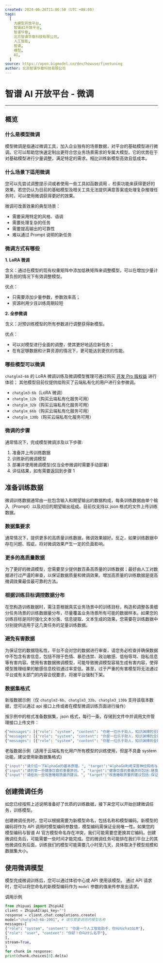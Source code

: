 ```yaml
---
created: 2024-06-26T11:06:58 (UTC +08:00)
tags:
  [
    大模型开放平台,
    智谱AI开放平台,
    智谱华章,
    北京智谱华章科技有限公司,
    人工智能,
    智谱,
    模型,
    AI,
  ]
source: https://open.bigmodel.cn/dev/howuse/finetuning
author: 北京智谱华章科技有限公司
---
```


# 智谱 AI 开放平台 - 微调

---

## 概览

### 什么是模型微调

模型微调是指通过微调工具，加入企业独有的场景数据，对平台的基础模型进行微调。它可以帮助您快速定制出更符合您业务场景需求的专属大模型。它的优势在于对基础模型进行少量调整，满足特定的需求。相比训练新模型高效且低成本。

### 什么场景下适用微调

您可以先尝试调整提示词或者使用一些工具如函数调用 、检索功能来获得更好的效果。若您仍认为目前的基础模型及相关工具无法提供满意答案或处理复杂推理任务时，可以使用微调获得更好的效果。

微调可改善效果的典型场景：

- 需要采用特定的风格、语调
- 需要处理复杂的任务
- 需要提高输出的可靠性
- 难以通过 Prompt 说明的新任务

### 微调方式有哪些

**1. LoRA 微调**

含义：通过在模型的现有权重矩阵中添加低秩矩阵来调整模型，可以在增加少量计算负担的情况下有效调整模型。

优点：

- 只需要添加少量参数，参数效率高；
- 资源利用少且训练周期较短

**2. 全参微调**

含义：对预训练模型的所有参数进行调整获得新模型。

优点：

- 可以对模型进行全面的调整，使其更好地适应新任务；
- 在有足够数据和计算资源的情况下，更可能达到更优的性能。

### 哪些模型可以微调

`chatglm3-6b` 的 LoRA 微调训练及微调模型推理可通过购买 [开发 Pro 版权益](https://open.bigmodel.cn/tokenspropay?productIds=product-001) 进行体验； 其他模型目前仅提供给购买了云端私有化的用户进行全参微调。

- `chatglm3-6b`（LoRA 微调）
- `chatglm_12b`（购买云端私有化服务可用）
- `chatglm_32b`（购买云端私有化服务可用）
- `chatglm_66b`（购买云端私有化服务可用）
- `chatglm_130b`（购买云端私有化服务可用）

### 微调的步骤

通常情况下，完成模型微调涉及以下步骤:

1. 准备并上传训练数据
2. 训练新的微调模型
3. 部署并使用微调模型(仅当全参微调时需要手动部署）
4. 评估结果，如有需要返回到步骤 1

## 准备训练数据

微调训练数据通常由一批包含输入和期望输出的数据构成，每条训练数据由单个输入（Prompt）以及对应的期望输出组成。目前仅支持以 json 格式的文件上传训练数据。

### 数据集要求

通常情况下，提供更多的高质量训练数据，微调效果越好。反之，如果训练数据中存在问题、瑕疵，将对微调效果产生一定的负面影响。

### 更多的高质量数据

为了更好的微调模型，您需要至少提供数百条高质量的训练数据；最好由人工对数据进行过严谨的审查，以保证数据质量和微调效果。增加高质量的训练数据是提高微调效果最佳最可靠的方法。

### 根据训练目标调控数据分布

在您构造训练数据时，需注意根据真实业务场景中的训练目标，构造和调整各类细分任务场景的训练数据量分布，尽量覆盖业务场景所有可能的数据样本。如果您的训练目标是同时强化文本分类、信息提取、文本生成的效果，您需要在训练数据中分别提供适用于这几类任务的足量训练数据。

### 避免有害数据

为保证您的数据隐私性，平台不会对您的数据进行审查，请您务必检查并确保数据中不包含有害信息，包括不限于色情、暴恐违禁、政治敏感、低俗辱骂、隐私信息等有害内容。使用有害数据微调模型，可能导致微调模型容易生成有害内容，使得模型推理结果的敏感信息校验通过率变低。甚至，过于严重的有害模型将无法通过平台或有关部门的内容合规要求，将被平台强制下架。

### 数据集格式

新版数据示例（仅 `chatglm3-6b`、`chatglm3_32b`、`chatglm3_130b` 支持该版本数据，您可以通过 api 接口上传或者在模型微调训练页面进行操作）

按示例中的格式准备数据集，json 格式，每行一条，存储到文件中并调用文件管理接口上传文件：

```python
{"messages": [{"role": "system", "content": "你是一位乐于助人，知识渊博的全能AI助手。"},{"role": "user", "content": "请介绍一下AlphaGo的基本原理。"}, {"role": "assistant", "content": "AlphaGo利用深度神经网络与树搜索算法相结合,通过对弈数据进行训练,逐步提升游戏水平,能够对围棋局面进行判断并选择最佳落子位置。"}]}
{"messages": [{"role": "system", "content": "你是一位乐于助人，知识渊博的全能AI助手。"},{"role": "user", "content": "请列举一些健康饮食的重要原则。"}, {"role": "assistant", "content": "健康饮食的重要原则包括:膳食应营养均衡,合理摄入各种营养素;多吃新鲜蔬果,适量饮水;少吃糖、油、盐,忌吃过量快餐;养成规律生活作息习惯,适量运动。"}]}
{"messages": [{"role": "system", "content": "你是一位乐于助人，知识渊博的全能AI助手。"},{"role": "user", "content": "请给出一些改善睡眠质量的建议。"}, {"role": "assistant", "content": "改善睡眠质量的建议包括:保证睡眠时间,避免睡眠不足;睡前放松身心,远离刺激;养成规律作息时间,不要频繁熬夜;适量运动,但不要运动过度;睡前可以喝一杯热牛奶等温和饮料。"}]}
```

老版数据示例（适用于云端私有化用户所有模型的训练使用，但是不具备 system 功能，建议使用新数据集格式)

```python
{"input":"请介绍一下AlphaGo的基本原理。", "target":"AlphaGo利用深度神经网络与树搜索算法相结合,通过对弈数据进行训练,逐步提升游戏水平,能够对围棋局面进行判断并选择最佳落子位置。"}
{"input":"请列举一些健康饮食的重要原则。", "target":"健康饮食的重要原则包括:膳食应营养均衡,合理摄入各种营养素;多吃新鲜蔬果,适量饮水;少吃糖、油、盐,忌吃过量快餐;养成规律生活作息习惯,适量运动。"}
{"input":"请给出一些改善睡眠质量的建议。", "target":"改善睡眠质量的建议包括:保证睡眠时间,避免睡眠不足;睡前放松身心,远离刺激;养成规律作息时间,不要频繁熬夜;适量运动,但不要运动过度;睡前可以喝一杯热牛奶等温和饮料。"}
```

## 创建微调任务

如您已经按照上述说明准备好了优质的训练数据，接下来您可以开始创建微调任务，训练模型。

创建微调任务时，您可以根据需要为新模型命名，包括名称和模型编码。新模型的编码将作为 API 调用时模型编码参数值，模型编码需保证全局唯一性。如果您的模型编码与智谱 AI 官方模型命名存在冲突，我们可能需要您更换其它编码。创建微调任务后，可能需要一些时间才能完成。您的微调任务可能排在我们平台上的其他微调任务后面，训练我们的模型可能需要几小时至几天，具体取决于模型规模和数据集大小。

## 使用微调模型

模型完成微调训练后，您可以通过体验中心或 API 使用该模型。 通过 API 请求时，您可以将您命名的新模型编码作为 `model` 参数的值来传参发出请求。

调用示例

```python
from zhipuai import ZhipuAI
client = ZhipuAI(api_key="")
response = client.chat.completions.create(
model="chatglm3-6b-1001", # 填写需要调用的模型名称
messages=[
{"role": "system", "content": "你是一个人工智能助手，你叫叫chatGLM"},
{"role": "user", "content": "你好！你叫什么名字"},
],
stream=True,
)
for chunk in response:
print(chunk.choices[0].delta)
```
